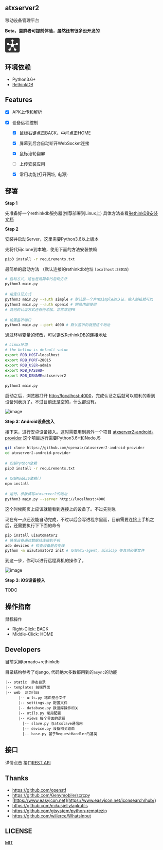 ## atxserver2
移动设备管理平台

**Beta，尝鲜者可提前体验，虽然还有很多没开发的**

![img](static/favicon-dark.png)

## 环境依赖
- Python3.6+
- [RethinkDB](https://rethinkdb.com/)

## Features
- [x] APK上传和解析
- [x] 设备远程控制

    - [x] 鼠标右键点击BACK，中间点击HOME
    - [x] 屏幕到后台自动断开WebSocket连接
    - [x] 鼠标滚轮翻屏
    - [ ] 上传安装应用
    - [x] 常用功能(打开网址, 电源)


## 部署
**Step 1**

先准备好一个rethinkdb服务器(推荐部署到Linux上) 具体方法查看[RethinkDB安装文档](https://rethinkdb.com/docs/install/)

**Step 2**

安装并启动Server，这里需要Python3.6以上版本

先将代码clone到本地，使用下面的方法安装依赖

```bash
pip3 install -r requirements.txt
```

最简单的启动方法 （默认连接的rethinkdb地址 `localhost:28015`)

```bash
# 启动方式，这也是最简单的启动方法
python3 main.py

# 指定认证方式
python3 main.py --auth simple # 默认是一个非常simple的认证，输入邮箱就可以
python3 main.py --auth openid # 网易内部使用
# 其他的认证方式还有待添加，非常欢迎PR

# 设置监听端口
python3 main.py --port 4000 # 默认监听的就是这个地址
```

通过环境变量的修改，可以更改RethinkDB的连接地址

```bash
# Linux环境
# the bellow is default value
export RDB_HOST=localhost
export RDB_PORT=28015
export RDB_USER=admin
export RDB_PASSWD=
export RDB_DBNAME=atxserver2

python3 main.py
```

启动之后，浏览器打开 <http://localhost:4000>，完成认证之后就可以顺利的看到设备列表页了。不过目前还是空的，什么都没有。

![image](https://user-images.githubusercontent.com/3281689/53810253-7eb35300-3f91-11e9-815c-7cafa892a645.png)

**Step 3: Android设备接入**

接下来，进行安卓设备接入。这时需要用到另外一个项目 [atxserver2-android-provider](https://github.com/openatx/atxserver2-android-provider)
这个项目运行需要Python3.6+和NodeJS

```bash
git clone https://github.com/openatx/atxserver2-android-provider
cd atxserver2-android-provider

# 安装Python依赖
pip3 install -r requirements.txt

# 安装NodeJS依赖()
npm install

# 运行，参数填写atxserver2的地址
python3 main.py --server http://localhost:4000
```

这个时候网页上应该就能看到连接上的设备了。不过先别急

现在有一点还没能自动完成，不过以后会写进程序里面，目前需要连接上手机之后，还需要执行下下面的命令

```bash
pip install uiautomator2
# 确保设备通过数据线连接到手机
adb devices # 检查设备是否在线
python -m uiautomator2 init # 安装atx-agent, minicap 等其他必要文件
```

到这一步，你可以进行远程真机的操作了。

![image](https://user-images.githubusercontent.com/3281689/53810343-ae625b00-3f91-11e9-8ce1-37a256f1e0aa.png)

**Step 3: iOS设备接入**

TODO

## 操作指南
鼠标操作

- Right-Click: BACK
- Middle-Click: HOME

## Developers
目前采用tornado+rethinkdb

目录结构参考了django, 代码绝大多数都用到的`async`的功能

```
|-- static  静态目录
|-- templates 前端界面
|-- web  网页代码
      |-- urls.py 路由整合文件
      |-- settings.py 配置文件
      |-- database.py 数据库操作相关
      |-- utils.py 常用配置
      |-- views 每个界面的逻辑
        |-- slave.py 与atxslave通信用
        |-- device.py 设备相关路由
        |-- base.py 基于RequestHandler的基类
```

## 接口
详情点击 接口[REST API](API.md)


## Thanks
- <https://github.com/openstf>
- <https://github.com/Genymobile/scrcpy>
- [https://www.easyicon.net](https://www.easyicon.net/iconsearch/hub/)
- <https://github.com/mikusjelly/apkutils>
- <https://github.com/gtsystem/python-remotezip>
- <https://github.com/willerce/WhatsInput>

## LICENSE
[MIT](LICENSE)
